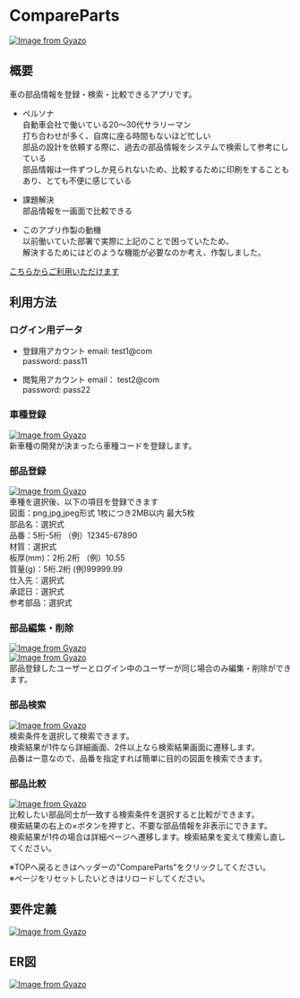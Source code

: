 # CompareParts
[![Image from Gyazo](https://i.gyazo.com/fc718577661b1c181c84ba5c5d22f07d.jpg)](https://gyazo.com/fc718577661b1c181c84ba5c5d22f07d)  
## 概要
車の部品情報を登録・検索・比較できるアプリです。  
  
- ペルソナ  
自動車会社で働いている20〜30代サラリーマン  
打ち合わせが多く、自席に座る時間もないほど忙しい  
部品の設計を依頼する際に、過去の部品情報をシステムで検索して参考にしている  
部品情報は一件ずつしか見られないため、比較するために印刷をすることもあり、とても不便に感じている  
  
- 課題解決  
部品情報を一画面で比較できる  
  
- このアプリ作製の動機  
以前働いていた部署で実際に上記のことで困っていたため、  
解決するためにはどのような機能が必要なのか考え、作製しました。  
  
[こちらからご利用いただけます](http://www.hellobambi.net/)  
  
## 利用方法  
### ログイン用データ
- 登録用アカウント
email: test1@com  
password: pass11

- 閲覧用アカウント
email： test2@com  
password: pass22  

### 車種登録
[![Image from Gyazo](https://i.gyazo.com/083a11571b490a4796e6853570429683.gif)](https://gyazo.com/083a11571b490a4796e6853570429683)  
新車種の開発が決まったら車種コードを登録します。  

### 部品登録
[![Image from Gyazo](https://i.gyazo.com/e96c71e38f1b1e200dbc2fe25fb69c48.gif)](https://gyazo.com/e96c71e38f1b1e200dbc2fe25fb69c48)  
車種を選択後、以下の項目を登録できます  
図面：png,jpg,jpeg形式 1枚につき2MB以内 最大5枚  
部品名：選択式  
品番：5桁-5桁 （例）12345-67890  
材質：選択式  
板厚(mm)：2桁.2桁 （例）10.55  
質量(g)：5桁.2桁 (例)99999.99  
仕入先：選択式  
承認日：選択式  
参考部品：選択式  

### 部品編集・削除
[![Image from Gyazo](https://i.gyazo.com/ce31fe25ae3e7725dbc8db071882a684.gif)](https://gyazo.com/ce31fe25ae3e7725dbc8db071882a684)  
[![Image from Gyazo](https://i.gyazo.com/bc6ee8350cecc905777b4ca01d06971b.gif)](https://gyazo.com/bc6ee8350cecc905777b4ca01d06971b)  
部品登録したユーザーとログイン中のユーザーが同じ場合のみ編集・削除ができます。  

### 部品検索
[![Image from Gyazo](https://i.gyazo.com/6eecb8df97fda72b82771061f0e05061.gif)](https://gyazo.com/6eecb8df97fda72b82771061f0e05061)  
検索条件を選択して検索できます。  
検索結果が1件なら詳細画面、2件以上なら検索結果画面に遷移します。  
品番は一意なので、品番を指定すれば簡単に目的の図面を検索できます。  

### 部品比較
[![Image from Gyazo](https://i.gyazo.com/a378762361faf4a7cd7e3c2847474e1e.gif)](https://gyazo.com/a378762361faf4a7cd7e3c2847474e1e)  
比較したい部品同士が一致する検索条件を選択すると比較ができます。  
検索結果の右上の×ボタンを押すと、不要な部品情報を非表示にできます。  
検索結果が1件の場合は詳細ページへ遷移します。検索結果を変えて検索し直してください。  
  
※TOPへ戻るときはヘッダーの"CompareParts"をクリックしてください。  
※ページをリセットしたいときはリロードしてください。  

## 要件定義
[![Image from Gyazo](https://i.gyazo.com/9df8254523908f404b89fb742a605155.png)](https://gyazo.com/9df8254523908f404b89fb742a605155)  

## ER図
[![Image from Gyazo](https://i.gyazo.com/0cf0b003d1f01f662be2e039352fd34c.png)](https://gyazo.com/0cf0b003d1f01f662be2e039352fd34c)  
